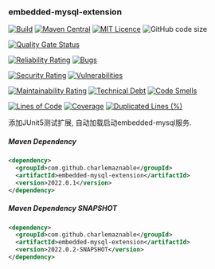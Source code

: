 ### embedded-mysql-extension

[![Build](https://github.com/CharLemAznable/embedded-mysql-extension/actions/workflows/build.yml/badge.svg)](https://github.com/CharLemAznable/embedded-mysql-extension/actions/workflows/build.yml)
[![Maven Central](https://maven-badges.herokuapp.com/maven-central/com.github.charlemaznable/embedded-mysql-extension/badge.svg)](https://maven-badges.herokuapp.com/maven-central/com.github.charlemaznable/embedded-mysql-extension/)
[![MIT Licence](https://badges.frapsoft.com/os/mit/mit.svg?v=103)](https://opensource.org/licenses/mit-license.php)
![GitHub code size](https://img.shields.io/github/languages/code-size/CharLemAznable/embedded-mysql-extension)

[![Quality Gate Status](https://sonarcloud.io/api/project_badges/measure?project=CharLemAznable_embedded-mysql-extension&metric=alert_status)](https://sonarcloud.io/dashboard?id=CharLemAznable_embedded-mysql-extension)

[![Reliability Rating](https://sonarcloud.io/api/project_badges/measure?project=CharLemAznable_embedded-mysql-extension&metric=reliability_rating)](https://sonarcloud.io/dashboard?id=CharLemAznable_embedded-mysql-extension)
[![Bugs](https://sonarcloud.io/api/project_badges/measure?project=CharLemAznable_embedded-mysql-extension&metric=bugs)](https://sonarcloud.io/dashboard?id=CharLemAznable_embedded-mysql-extension)

[![Security Rating](https://sonarcloud.io/api/project_badges/measure?project=CharLemAznable_embedded-mysql-extension&metric=security_rating)](https://sonarcloud.io/dashboard?id=CharLemAznable_embedded-mysql-extension)
[![Vulnerabilities](https://sonarcloud.io/api/project_badges/measure?project=CharLemAznable_embedded-mysql-extension&metric=vulnerabilities)](https://sonarcloud.io/dashboard?id=CharLemAznable_embedded-mysql-extension)

[![Maintainability Rating](https://sonarcloud.io/api/project_badges/measure?project=CharLemAznable_embedded-mysql-extension&metric=sqale_rating)](https://sonarcloud.io/dashboard?id=CharLemAznable_embedded-mysql-extension)
[![Technical Debt](https://sonarcloud.io/api/project_badges/measure?project=CharLemAznable_embedded-mysql-extension&metric=sqale_index)](https://sonarcloud.io/dashboard?id=CharLemAznable_embedded-mysql-extension)
[![Code Smells](https://sonarcloud.io/api/project_badges/measure?project=CharLemAznable_embedded-mysql-extension&metric=code_smells)](https://sonarcloud.io/dashboard?id=CharLemAznable_embedded-mysql-extension)

[![Lines of Code](https://sonarcloud.io/api/project_badges/measure?project=CharLemAznable_embedded-mysql-extension&metric=ncloc)](https://sonarcloud.io/dashboard?id=CharLemAznable_embedded-mysql-extension)
[![Coverage](https://sonarcloud.io/api/project_badges/measure?project=CharLemAznable_embedded-mysql-extension&metric=coverage)](https://sonarcloud.io/dashboard?id=CharLemAznable_embedded-mysql-extension)
[![Duplicated Lines (%)](https://sonarcloud.io/api/project_badges/measure?project=CharLemAznable_embedded-mysql-extension&metric=duplicated_lines_density)](https://sonarcloud.io/dashboard?id=CharLemAznable_embedded-mysql-extension)

添加JUnit5测试扩展, 自动加载启动embedded-mysql服务.

##### Maven Dependency

```xml
<dependency>
  <groupId>com.github.charlemaznable</groupId>
  <artifactId>embedded-mysql-extension</artifactId>
  <version>2022.0.1</version>
</dependency>
```

##### Maven Dependency SNAPSHOT

```xml
<dependency>
  <groupId>com.github.charlemaznable</groupId>
  <artifactId>embedded-mysql-extension</artifactId>
  <version>2022.0.2-SNAPSHOT</version>
</dependency>
```

